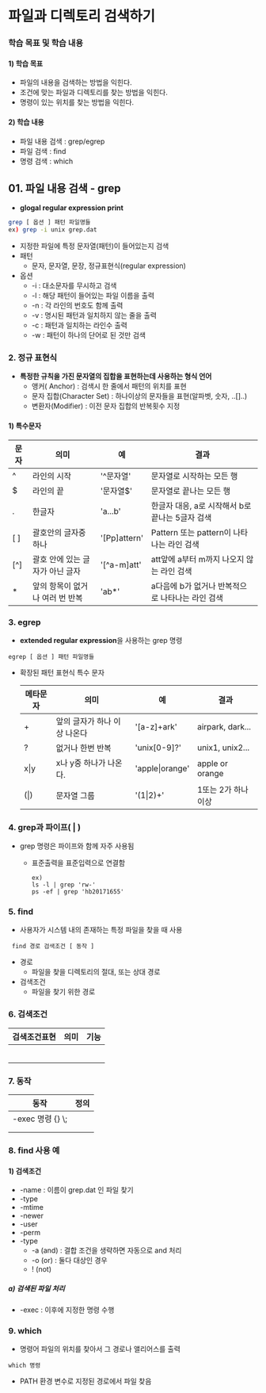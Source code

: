 # 파일과 디렉토리 검색하기

### 학습 목표 및 학습 내용

#### 1) 학습 목표

* 파일의 내용을 검색하는 방법을 익힌다.
* 조건에 맞는 파일과 디렉토리를 찾는 방법을 익힌다.
* 명령이 있는 위치를 찾는 방법을 익힌다.

#### 2) 학습 내용

* 파일 내용 검색 : grep/egrep
* 파일 검색 : find
* 명령 검색 : which

## 01. 파일 내용 검색 - grep

* **glogal regular expression print**

```bash
grep [ 옵션 ] 패턴 파일명들
ex) grep -i unix grep.dat
```

* 지정한 파일에 특정 문자열(패턴)이 들어있는지 검색
* 패턴
  * 문자, 문자열, 문장, 정규표현식(regular expression)
* 옵션
  * -i : 대소문자를 무시하고 검색
  * -l : 해당 패턴이 들어있는 파일 이름을 출력
  * -n : 각 라인의 번호도 함께 출력
  * -v : 명시된 패턴과 일치하지 않는 줄을 출력
  * -c : 패턴과 일치하는 라인수 출력
  * -w : 패턴이 하나의 단어로 된 것만 검색

### 2. 정규 표현식

* **특정한 규칙을 가진 문자열의 집합을 표현하는데 사용하는 형식 언어**
  * 앵커( Anchor) : 검색시 한 줄에서 패턴의 위치를 표현
  * 문자 집합(Character Set) : 하나이상의 문자들을 표현(알파벳, 숫자, ..[]..)
  * 변환자(Modifier) : 이전 문자 집합의 반복횟수 지정

#### 1) 특수문자

| 문자 | 의미                            | 예           | 결과                                             |
| ---- | ------------------------------- | ------------ | ------------------------------------------------ |
| ^    | 라인의 시작                     | '^문자열'    | 문자열로 시작하는 모든 행                        |
| $    | 라인의 끝                       | '문자열$'    | 문자열로 끝나는 모든 행                          |
| .    | 한글자                          | 'a...b'      | 한글자 대응, a로 시작해서 b로 끝나는 5글자 검색  |
| [ ]  | 괄호안의 글자중 하나            | '[Pp]attern' | Pattern 또는 pattern이 나타나는 라인 검색        |
| [^]  | 괄호 안에 있는 글자가 아닌 글자 | '\[^a-m]att' | att앞에 a부터 m까지 나오지 않는 라인 검색        |
| *    | 앞의 항목이 없거나 여러 번 반복 | 'ab*'        | a다음에 b가 없거나 반복적으로 나타나는 라인 검색 |

### 3. egrep

* **extended regular expression**을 사용하는 grep 명령

```
egrep [ 옵션 ] 패턴 파일명들
```

* 확장된 패턴 표현식 특수 문자

  | 메타문자 | 의미                         | 예              | 결과                |
  | -------- | ---------------------------- | --------------- | ------------------- |
  | +        | 앞의 글자가 하나 이상 나온다 | '[a-z]+ark'     | airpark, dark...    |
  | ?        | 없거나 한번 반복             | 'unix[0-9]?'    | unix1, unix2...     |
  | x\|y     | x나 y중 하나가 나온다.       | 'apple\|orange' | apple or orange     |
  | (\|)     | 문자열 그룹                  | '(1\|2)+'       | 1또는 2가 하나 이상 |

### 4. grep과 파이프( | )

* grep 명령은 파이프와 함께 자주 사용됨

  * 표준출력을 표준입력으로 연결함

    ```
    ex)
    ls -l | grep 'rw-'
    ps -ef | grep 'hb20171655'
    ```

### 5. find

* 사용자가 시스템 내의 존재하는 특정 파일을 찾을 때 사용

```
 find 경로 검색조건 [ 동작 ]
```

* 경로
  * 파일을 찾을 디렉토리의 절대, 또는 상대 경로
* 검색조건
  * 파일을 찾기 위한 경로

### 6. 검색조건

| 검색조건표현 | 의미 | 기능 |
| ------------ | ---- | ---- |
|              |      |      |
|              |      |      |
|              |      |      |
|              |      |      |
|              |      |      |
|              |      |      |

### 7. 동작

| 동작               | 정의 |
| ------------------ | ---- |
| -exec  명령 {} \\; |      |
|                    |      |
|                    |      |

### 8. find 사용 예

#### 1) 검색조건

* -name : 이름이 grep.dat 인 파일 찾기
* -type 
* -mtime
* -newer
* -user
* -perm
* -type
  * -a (and) : 결합 조건을 생략하면 자동으로 and 처리
  * -o (or) : 둘다 대상인 경우
  * ! (not)

##### a) 검색된 파일 처리

* -exec : 이후에 지정한 명령 수행

### 9. which

* 명령어 파일의 위치를 찾아서 그 경로나 앨리어스를 출력

```
which 명령
```

* PATH 환경 변수로 지정된 경로에서 파일 찾음